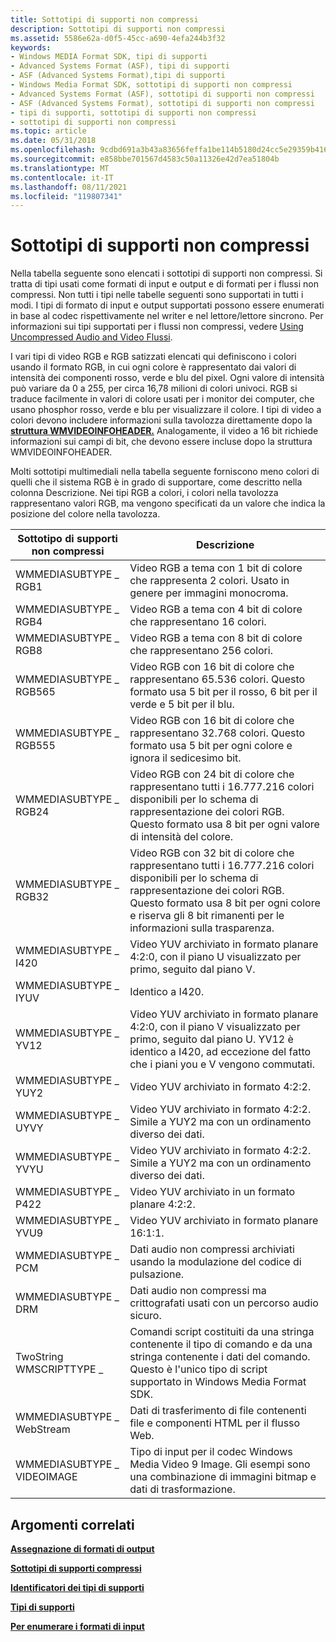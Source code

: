 ```yaml
---
title: Sottotipi di supporti non compressi
description: Sottotipi di supporti non compressi
ms.assetid: 5586e62a-d0f5-45cc-a690-4efa244b3f32
keywords:
- Windows MEDIA Format SDK, tipi di supporti
- Advanced Systems Format (ASF), tipi di supporti
- ASF (Advanced Systems Format),tipi di supporti
- Windows Media Format SDK, sottotipi di supporti non compressi
- Advanced Systems Format (ASF), sottotipi di supporti non compressi
- ASF (Advanced Systems Format), sottotipi di supporti non compressi
- tipi di supporti, sottotipi di supporti non compressi
- sottotipi di supporti non compressi
ms.topic: article
ms.date: 05/31/2018
ms.openlocfilehash: 9cdbd691a3b43a83656feffa1be114b5180d24cc5e29359b4168a4656d99fd03
ms.sourcegitcommit: e858bbe701567d4583c50a11326e42d7ea51804b
ms.translationtype: MT
ms.contentlocale: it-IT
ms.lasthandoff: 08/11/2021
ms.locfileid: "119807341"
---
```

# <a name="uncompressed-media-subtypes"></a>Sottotipi di supporti non compressi

Nella tabella seguente sono elencati i sottotipi di supporti non compressi. Si tratta di tipi usati come formati di input e output e di formati per i flussi non compressi. Non tutti i tipi nelle tabelle seguenti sono supportati in tutti i modi. I tipi di formato di input e output supportati possono essere enumerati in base al codec rispettivamente nel writer e nel lettore/lettore sincrono. Per informazioni sui tipi supportati per i flussi non compressi, vedere [Using Uncompressed Audio and Video Flussi](using-uncompressed-audio-and-video-streams.md).

I vari tipi di video RGB e RGB satizzati elencati qui definiscono i colori usando il formato RGB, in cui ogni colore è rappresentato dai valori di intensità dei componenti rosso, verde e blu del pixel. Ogni valore di intensità può variare da 0 a 255, per circa 16,78 milioni di colori univoci. RGB si traduce facilmente in valori di colore usati per i monitor dei computer, che usano phosphor rosso, verde e blu per visualizzare il colore. I tipi di video a colori devono includere informazioni sulla tavolozza direttamente dopo la [**struttura WMVIDEOINFOHEADER.**](/previous-versions/windows/desktop/api/wmsdkidl/ns-wmsdkidl-wmvideoinfoheader) Analogamente, il video a 16 bit richiede informazioni sui campi di bit, che devono essere incluse dopo la struttura WMVIDEOINFOHEADER.

Molti sottotipi multimediali nella tabella seguente forniscono meno colori di quelli che il sistema RGB è in grado di supportare, come descritto nella colonna Descrizione. Nei tipi RGB a colori, i colori nella tavolozza rappresentano valori RGB, ma vengono specificati da un valore che indica la posizione del colore nella tavolozza.



| Sottotipo di supporti non compressi | Descrizione                                                                                                                                                                                                              |
|----------------------------|--------------------------------------------------------------------------------------------------------------------------------------------------------------------------------------------------------------------------|
| WMMEDIASUBTYPE \_ RGB1       | Video RGB a tema con 1 bit di colore che rappresenta 2 colori. Usato in genere per immagini monocroma.                                                                                                                         |
| WMMEDIASUBTYPE \_ RGB4       | Video RGB a tema con 4 bit di colore che rappresentano 16 colori.                                                                                                                                                           |
| WMMEDIASUBTYPE \_ RGB8       | Video RGB a tema con 8 bit di colore che rappresentano 256 colori.                                                                                                                                                          |
| WMMEDIASUBTYPE \_ RGB565     | Video RGB con 16 bit di colore che rappresentano 65.536 colori. Questo formato usa 5 bit per il rosso, 6 bit per il verde e 5 bit per il blu.                                                                                         |
| WMMEDIASUBTYPE \_ RGB555     | Video RGB con 16 bit di colore che rappresentano 32.768 colori. Questo formato usa 5 bit per ogni colore e ignora il sedicesimo bit.                                                                                           |
| WMMEDIASUBTYPE \_ RGB24      | Video RGB con 24 bit di colore che rappresentano tutti i 16.777.216 colori disponibili per lo schema di rappresentazione dei colori RGB. Questo formato usa 8 bit per ogni valore di intensità del colore.                                                |
| WMMEDIASUBTYPE \_ RGB32      | Video RGB con 32 bit di colore che rappresentano tutti i 16.777.216 colori disponibili per lo schema di rappresentazione dei colori RGB. Questo formato usa 8 bit per ogni colore e riserva gli 8 bit rimanenti per le informazioni sulla trasparenza. |
| WMMEDIASUBTYPE \_ I420       | Video YUV archiviato in formato planare 4:2:0, con il piano U visualizzato per primo, seguito dal piano V.                                                                                                                      |
| WMMEDIASUBTYPE \_ IYUV       | Identico a I420.                                                                                                                                                                                                       |
| WMMEDIASUBTYPE \_ YV12       | Video YUV archiviato in formato planare 4:2:0, con il piano V visualizzato per primo, seguito dal piano U. YV12 è identico a I420, ad eccezione del fatto che i piani you e V vengono commutati.                                               |
| WMMEDIASUBTYPE \_ YUY2       | Video YUV archiviato in formato 4:2:2.                                                                                                                                                                                 |
| WMMEDIASUBTYPE \_ UYVY       | Video YUV archiviato in formato 4:2:2. Simile a YUY2 ma con un ordinamento diverso dei dati.                                                                                                                            |
| WMMEDIASUBTYPE \_ YVYU       | Video YUV archiviato in formato 4:2:2. Simile a YUY2 ma con un ordinamento diverso dei dati.                                                                                                                            |
| WMMEDIASUBTYPE \_ P422       | Video YUV archiviato in un formato planare 4:2:2.                                                                                                                                                                            |
| WMMEDIASUBTYPE \_ YVU9       | Video YUV archiviato in formato planare 16:1:1.                                                                                                                                                                                |
| WMMEDIASUBTYPE \_ PCM        | Dati audio non compressi archiviati usando la modulazione del codice di pulsazione.                                                                                                                                                              |
| WMMEDIASUBTYPE \_ DRM        | Dati audio non compressi ma crittografati usati con un percorso audio sicuro.                                                                                                                                                       |
| TwoString WMSCRIPTTYPE \_   | Comandi script costituiti da una stringa contenente il tipo di comando e da una stringa contenente i dati del comando. Questo è l'unico tipo di script supportato in Windows Media Format SDK.                                     |
| WMMEDIASUBTYPE \_ WebStream  | Dati di trasferimento di file contenenti file e componenti HTML per il flusso Web.                                                                                                                                               |
| WMMEDIASUBTYPE \_ VIDEOIMAGE | Tipo di input per il codec Windows Media Video 9 Image. Gli esempi sono una combinazione di immagini bitmap e dati di trasformazione.                                                                                                |



 

## <a name="related-topics"></a>Argomenti correlati

<dl> <dt>

[**Assegnazione di formati di output**](assigning-output-formats.md)
</dt> <dt>

[**Sottotipi di supporti compressi**](compressed-media-subtypes.md)
</dt> <dt>

[**Identificatori dei tipi di supporti**](media-type-identifiers.md)
</dt> <dt>

[**Tipi di supporti**](media-types.md)
</dt> <dt>

[**Per enumerare i formati di input**](to-enumerate-input-formats.md)
</dt> </dl>

 

 




